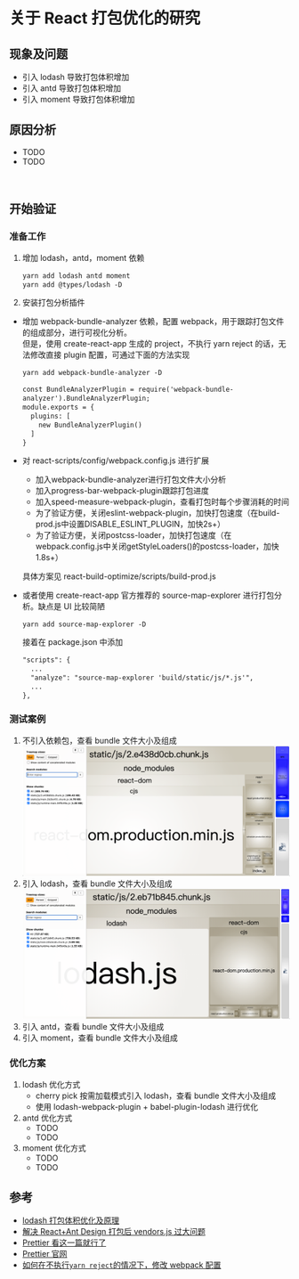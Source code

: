 # 关于 React 打包优化的研究

## 现象及问题

- 引入 lodash 导致打包体积增加
- 引入 antd 导致打包体积增加
- 引入 moment 导致打包体积增加

## 原因分析

- TODO
- TODO

<BR>

## 开始验证

### 准备工作

1. 增加 lodash，antd，moment 依赖
    ```
    yarn add lodash antd moment
    yarn add @types/lodash -D
    ```

2. 安装打包分析插件
  - 增加 webpack-bundle-analyzer 依赖，配置 webpack，用于跟踪打包文件的组成部分，进行可视化分析。\
    但是，使用 create-react-app 生成的 project，不执行 yarn reject 的话，无法修改直接 plugin 配置，可通过下面的方法实现

    ```
    yarn add webpack-bundle-analyzer -D
    ```

    ```
    const BundleAnalyzerPlugin = require('webpack-bundle-analyzer').BundleAnalyzerPlugin;
    module.exports = {
      plugins: [
        new BundleAnalyzerPlugin()
      ]
    }
    ```

  - 对 react-scripts/config/webpack.config.js 进行扩展
    - 加入webpack-bundle-analyzer进行打包文件大小分析
    - 加入progress-bar-webpack-plugin跟踪打包进度
    - 加入speed-measure-webpack-plugin，查看打包时每个步骤消耗的时间
    - 为了验证方便，关闭eslint-webpack-plugin，加快打包速度（在build-prod.js中设置DISABLE_ESLINT_PLUGIN，加快2s+）
    - 为了验证方便，关闭postcss-loader，加快打包速度（在webpack.config.js中关闭getStyleLoaders()的postcss-loader，加快1.8s+）
  
    具体方案见 react-build-optimize/scripts/build-prod.js

  - 或者使用 create-react-app 官方推荐的 source-map-explorer 进行打包分析。缺点是 UI 比较简陋
    ```
    yarn add source-map-explorer -D
    ```
    接着在 package.json 中添加
    ```
    "scripts": {
      ...
      "analyze": "source-map-explorer 'build/static/js/*.js'",
      ...
    },
    ```

### **测试案例**

1. 不引入依赖包，查看 bundle 文件大小及组成
   ![无依赖打包](src/assets/images/pure-page.png "pure-page")
2. 引入 lodash，查看 bundle 文件大小及组成
   ![整体引入lodash](src/assets/images/lodash-import-all.png "lodash-import-all")
3. 引入 antd，查看 bundle 文件大小及组成
4. 引入 moment，查看 bundle 文件大小及组成

### 优化方案

1. lodash 优化方式
   - cherry pick 按需加载模式引入 lodash，查看 bundle 文件大小及组成
   - 使用 lodash-webpack-plugin + babel-plugin-lodash 进行优化
2. antd 优化方式
   - TODO
   - TODO
3. moment 优化方式
   - TODO
   - TODO

## 参考

- [lodash 打包体积优化及原理](https://www.jianshu.com/p/f03ff4f3a8b3)
- [解决 React+Ant Design 打包后 vendors.js 过大问题](https://blog.csdn.net/qq_36400206/article/details/104605580)
- [Prettier 看这一篇就行了](https://zhuanlan.zhihu.com/p/81764012)
- [Prettier 官网](https://prettier.io/docs/en/)
- [如何在不执行`yarn reject`的情况下，修改 webpack 配置](https://medium.com/@romanonthego/webpack-bundle-analyzer-for-create-react-app-9aebb0d01084)
